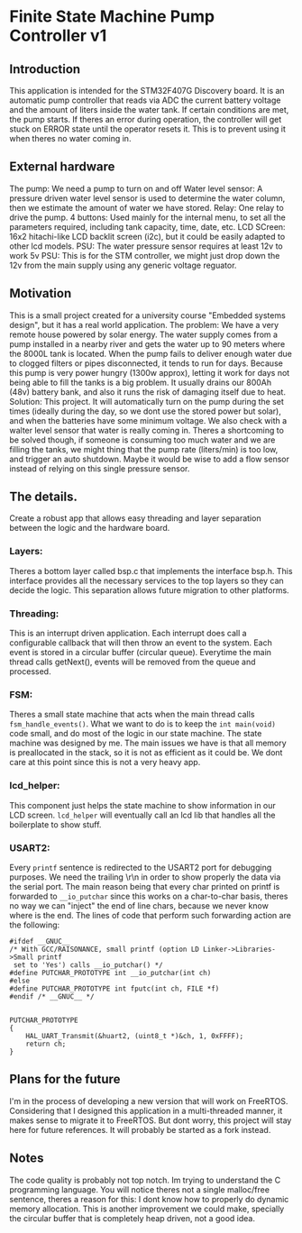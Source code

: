 # Finite State Machine Pump Controller v1

## Introduction
This application is intended for the STM32F407G Discovery board. It is an automatic pump controller that reads via ADC the current battery voltage and 
the amount of liters inside the water tank. If certain conditions are met, the pump starts. If theres an error during operation, the controller will
get stuck on ERROR state until the operator resets it. This is to prevent using it when theres no water coming in.

## External hardware
The pump: We need a pump to turn on and off
Water level sensor: A pressure driven water level sensor is used to determine the water column, then we estimate the amount of water we have stored.
Relay: One relay to drive the pump.
4 buttons: Used mainly for the internal menu, to set all the parameters required, including tank capacity, time, date, etc.
LCD SCreen: 16x2 hitachi-like LCD backlit screen (i2c), but it could be easily adapted to other lcd models.
PSU: The water pressure sensor requires at least 12v to work
5v PSU: This is for the STM controller, we might just drop down the 12v from the main supply using any generic voltage reguator.


## Motivation
This is a small project created for a university course "Embedded systems design", but it has a real world application. 
The problem: We have a very remote house powered by solar energy. The water supply comes from a pump installed in a nearby river and gets the water up
to 90 meters where the 8000L tank is located. When the pump fails to deliver enough water due to clogged filters or pipes disconnected, it tends to run
for days. Because this pump is very power hungry (1300w approx), letting it work for days not being able to fill the tanks is a big problem. It usually
drains our 800Ah (48v) battery bank, and also it runs the risk of damaging itself due to heat.
Solution: This project. It will automatically turn on the pump during the set times (ideally during the day, so we dont use the stored power but solar),
and when the batteries have some minimum voltage. We also check with a walter level sensor that water is really coming in. Theres a shortcoming to be solved though, if someone is consuming too much water and we are filling the tanks, we might thing that the pump rate (liters/min) is too low, and trigger an 
auto shutdown. Maybe it would be wise to add a flow sensor instead of relying on this single pressure sensor.

## The details.

Create a robust app that allows easy threading and layer separation between the logic and the hardware board.

### Layers: 
Theres a bottom layer called bsp.c that implements the interface bsp.h. This interface provides all the necessary services to the top layers so they
can decide the logic. This separation allows future migration to other platforms.

### Threading: 
This is an interrupt driven application. Each interrupt does call a configurable callback that will then throw an event to the system. Each
event is stored in a circular buffer (circular queue). Everytime the main thread calls getNext(), events will be removed from the queue and processed.

### FSM: 
Theres a small state machine that acts when the main thread calls `fsm_handle_events()`. What we want to do is to keep the `int main(void)` code
small, and do most of the logic in our state machine. The state machine was designed by me. The main issues we have is that all memory is preallocated in
the stack, so it is not as efficient as it could be. We dont care at this point since this is not a very heavy app.

### lcd_helper: 
This component just helps the state machine to show information in our LCD screen. `lcd_helper` will eventually call an lcd lib that handles
all the boilerplate to show stuff.

### USART2: 
Every `printf` sentence is redirected to the USART2 port for debugging purposes. We need the trailing \r\n in order to show properly the data via the serial
port. The main reason being that every char printed on printf is forwarded to `__io_putchar` since this works on a char-to-char basis, theres no way we can
"inject" the end of line chars, because we never know where is the end. 
The lines of code that perform such forwarding action are the following:

```
#ifdef __GNUC__
/* With GCC/RAISONANCE, small printf (option LD Linker->Libraries->Small printf
 set to 'Yes') calls __io_putchar() */
#define PUTCHAR_PROTOTYPE int __io_putchar(int ch)
#else
#define PUTCHAR_PROTOTYPE int fputc(int ch, FILE *f)
#endif /* __GNUC__ */


PUTCHAR_PROTOTYPE
{
    HAL_UART_Transmit(&huart2, (uint8_t *)&ch, 1, 0xFFFF);
    return ch;
}

```

## Plans for the future
I'm in the process of developing a new version that will work on FreeRTOS. Considering that I designed this application in a multi-threaded manner, it makes
sense to migrate it to FreeRTOS. But dont worry, this project will stay here for future references. It will probably be started as a fork instead.


## Notes
The code quality is probably not top notch. Im trying to understand the C programming language. You will notice theres not a single malloc/free sentence, theres a reason for this: I dont know how to properly do dynamic memory allocation. This is another improvement we could make, specially the circular buffer that is completely heap driven, not a good idea.



